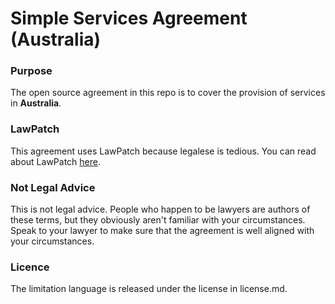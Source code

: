 # Simple Services Agreement (Australia)

### Purpose

The open source agreement in this repo is to cover the provision of services in **Australia**.  

### LawPatch

This agreement uses LawPatch because legalese is tedious.  You can read about LawPatch [here](http://lawpatch.org).

### Not Legal Advice

This is not legal advice.  People who happen to be lawyers are authors of these terms, but they obviously aren't familiar with your circumstances.  Speak to your lawyer to make sure that the agreement is well aligned with your circumstances.

### Licence

The limitation language is released under the license in license.md.
